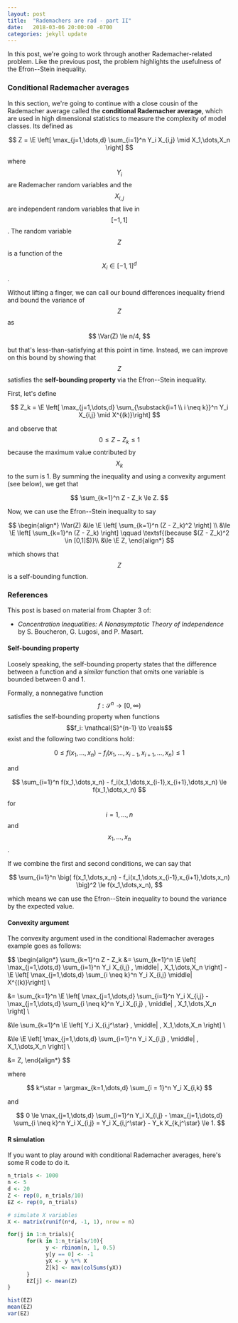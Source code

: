 ```yaml
---
layout: post
title:  "Rademachers are rad - part II"
date:   2018-03-06 20:00:00 -0700
categories: jekyll update
---
```

In this post, we're going to work through another Rademacher-related problem.
Like the previous post, the problem highlights the usefulness of the 
Efron--Stein inequality.

### Conditional Rademacher averages

In this section, we're going to continue with a close cousin of the Rademacher
average called the **conditional Rademacher average**, which are used in high 
dimensional statistics to measure the complexity of model classes. Its defined
as

$$
Z = \E \left[ \max_{j=1,\dots,d} \sum_{i=1}^n Y_i X_{i,j} \mid
	X_1,\dots,X_n \right]
$$

where $$Y_i$$ are Rademacher random variables and the $$X_{i,j}$$ are 
independent random variables that live in $$[-1,1]$$. The random variable $$Z$$
is a function of the $$X_{i} \in [-1,1]^d$$.

Without lifting a finger, we can call our bound differences inequality friend
and bound the variance of $$Z$$ as

$$
\Var(Z) \le n/4,
$$

but that's less-than-satisfying at this point in time. Instead, we can improve
on this bound by showing that $$Z$$ satisfies the **self-bounding property**
via the Efron--Stein inequality.

First, let's define

$$
Z_k = \E \left[ \max_{j=1,\dots,d} 
	\sum_{\substack{i=1 \\ i \neq k}}^n Y_i X_{i,j} \mid X^{(k)}\right]
$$

and observe that $$0 \le Z - Z_k \le 1$$ because the maximum value contributed
by $$X_k$$ to the sum is 1. By summing the inequality and using a convexity
argument (see below), we get that

$$
\sum_{k=1}^n Z - Z_k \le Z.
$$

Now, we can use the Efron--Stein inequality to say

$$
\begin{align*}
\Var(Z) &\le \E \left[ \sum_{k=1}^n (Z - Z_k)^2 \right] \\
	&\le \E \left[ \sum_{k=1}^n (Z - Z_k) \right] 
	\qquad \textsf{(because $(Z - Z_k)^2 \in [0,1]$)}\\
	&\le \E Z,
\end{align*}
$$

which shows that $$Z$$ is a self-bounding function.

### References

This post is based on material from Chapter 3 of:

* *Concentration Inequalities: A Nonasymptotic Theory of Independence* by 
  S. Boucheron, G. Lugosi, and P. Masart.

#### Self-bounding property

Loosely speaking, the self-bounding property states that the difference 
between a function and a *similar* function that omits one variable is bounded
between 0 and 1.

Formally, a nonnegative function $$f: \mathcal{S}^n \to [0,\infty)$$ satisfies
the self-bounding property when functions $$f_i: \mathcal{S}^{n-1} \to \reals$$
exist and the following two conditions hold:

$$
0 \le f(x_1,\dots,x_n) - f_i(x_1,\dots,x_{i-1},x_{i+1},\dots,x_n) \le 1
$$

and

$$
\sum_{i=1}^n f(x_1,\dots,x_n) - f_i(x_1,\dots,x_{i-1},x_{i+1},\dots,x_n) 
	\le f(x_1,\dots,x_n)
$$

for $$i = 1,\dots,n$$ and $$x_1,\dots,x_n$$.

If we combine the first and second conditions, we can say that

$$
\sum_{i=1}^n
\big( f(x_1,\dots,x_n) - f_i(x_1,\dots,x_{i-1},x_{i+1},\dots,x_n) \big)^2 
	\le f(x_1,\dots,x_n),
$$

which means we can use the Efron--Stein inequality to bound the variance
by the expected value.

#### Convexity argument

The convexity argument used in the conditional Rademacher averages example
goes as follows:

$$
\begin{align*}
\sum_{k=1}^n Z - Z_k &= \sum_{k=1}^n 
\E \left[ \max_{j=1,\dots,d} \sum_{i=1}^n Y_i X_{i,j} 
	\, \middle| \,
	X_1,\dots,X_n \right] - \E \left[ \max_{j=1,\dots,d} 
	\sum_{i \neq k}^n Y_i X_{i,j} 
	\middle| 
	X^{(k)}\right] \\

&= \sum_{k=1}^n \E \left[ \max_{j=1,\dots,d} \sum_{i=1}^n Y_i X_{i,j} -  			 	
	\max_{j=1,\dots,d} \sum_{i \neq k}^n Y_i X_{i,j} 
	\, \middle| \,
	X_1,\dots,X_n \right] \\

&\le \sum_{k=1}^n \E \left[ 
	 Y_i X_{i,j^\star}
	\, \middle| \,
	X_1,\dots,X_n \right] \\

&\le \E \left[ \max_{j=1,\dots,d} \sum_{i=1}^n Y_i X_{i,j} 
	\, \middle| \,
	X_1,\dots,X_n \right] \\

&= Z,
\end{align*}
$$

where 

$$ 
k^\star = \argmax_{k=1,\dots,d} \sum_{i = 1}^n Y_i X_{i,k}
$$

and

$$
0 \le \max_{j=1,\dots,d} \sum_{i=1}^n Y_i X_{i,j} -  			 	
	\max_{j=1,\dots,d} \sum_{i \neq k}^n Y_i X_{i,j}
	= Y_i X_{i,j^\star} - Y_k X_{k,j^\star} \le 1.
$$

#### R simulation

If you want to play around with conditional Rademacher averages, here's some
R code to do it.

```r
n_trials <- 1000
n <- 5
d <- 20
Z <- rep(0, n_trials/10)
EZ <- rep(0, n_trials)

# simulate X variables
X <- matrix(runif(n*d, -1, 1), nrow = n)

for(j in 1:n_trials){
      for(k in 1:n_trials/10){
            y <- rbinom(n, 1, 0.5)
            y[y == 0] <- -1
            yX <- y %*% X
            Z[k] <- max(colSums(yX))
      }
      EZ[j] <- mean(Z)
}

hist(EZ)
mean(EZ)
var(EZ)
```